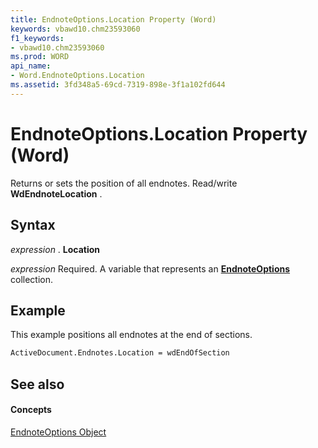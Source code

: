 ```yaml
---
title: EndnoteOptions.Location Property (Word)
keywords: vbawd10.chm23593060
f1_keywords:
- vbawd10.chm23593060
ms.prod: WORD
api_name:
- Word.EndnoteOptions.Location
ms.assetid: 3fd348a5-69cd-7319-898e-3f1a102fd644
---
```



# EndnoteOptions.Location Property (Word)

Returns or sets the position of all endnotes. Read/write  **WdEndnoteLocation** .


## Syntax

 _expression_ . **Location**

 _expression_ Required. A variable that represents an **[EndnoteOptions](endnoteoptions-object-word.md)** collection.


## Example

This example positions all endnotes at the end of sections.


```vb
ActiveDocument.Endnotes.Location = wdEndOfSection
```


## See also


#### Concepts


[EndnoteOptions Object](endnoteoptions-object-word.md)


